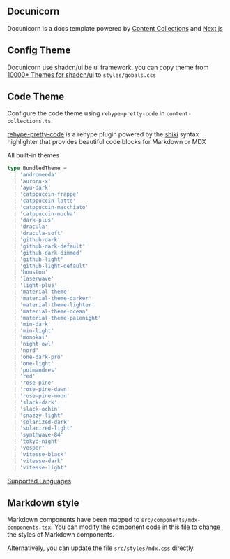 ## Docunicorn

Docunicorn is a docs template powered by [Content Collections](https://www.content-collections.dev/) and [Next.js](https://nextjs.org/)

## Config Theme

Docunicorn use shadcn/ui be ui framework. you can copy theme from [10000+
Themes for shadcn/ui](https://ui.jln.dev/) to `styles/gobals.css`

## Code Theme

Configure the code theme using `rehype-pretty-code` in `content-collections.ts`.

[rehype-pretty-code](https://rehype-pretty.pages.dev) is a rehype plugin powered by the [shiki](https://shiki.style) syntax highlighter that provides beautiful code blocks for Markdown or MDX

All built-in themes

```ts
type BundledTheme =
  | 'andromeeda'
  | 'aurora-x'
  | 'ayu-dark'
  | 'catppuccin-frappe'
  | 'catppuccin-latte'
  | 'catppuccin-macchiato'
  | 'catppuccin-mocha'
  | 'dark-plus'
  | 'dracula'
  | 'dracula-soft'
  | 'github-dark'
  | 'github-dark-default'
  | 'github-dark-dimmed'
  | 'github-light'
  | 'github-light-default'
  | 'houston'
  | 'laserwave'
  | 'light-plus'
  | 'material-theme'
  | 'material-theme-darker'
  | 'material-theme-lighter'
  | 'material-theme-ocean'
  | 'material-theme-palenight'
  | 'min-dark'
  | 'min-light'
  | 'monokai'
  | 'night-owl'
  | 'nord'
  | 'one-dark-pro'
  | 'one-light'
  | 'poimandres'
  | 'red'
  | 'rose-pine'
  | 'rose-pine-dawn'
  | 'rose-pine-moon'
  | 'slack-dark'
  | 'slack-ochin'
  | 'snazzy-light'
  | 'solarized-dark'
  | 'solarized-light'
  | 'synthwave-84'
  | 'tokyo-night'
  | 'vesper'
  | 'vitesse-black'
  | 'vitesse-dark'
  | 'vitesse-light'
```

[Supported Languages](https://shiki.style/languages)

## Markdown style

Markdown components have been mapped to `src/components/mdx-components.tsx`. You can modify the component code in this file to change the styles of Markdown components.

Alternatively, you can update the file `src/styles/mdx.css` directly.
